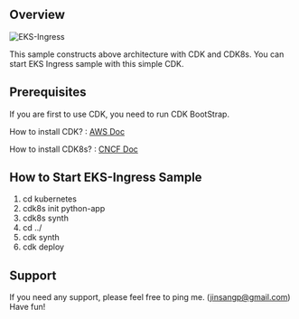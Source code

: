 ## Overview

![EKS-Ingress](https://d1zrwss8zuawdm.cloudfront.net/cdk-eks-ingress.png)

This sample constructs above architecture with CDK and CDK8s.
You can start EKS Ingress sample with this simple CDK.

## Prerequisites

If you are first to use CDK, you need to run CDK BootStrap.

How to install CDK?
 : [AWS Doc](https://docs.aws.amazon.com/cdk/v2/guide/getting_started.html)

How to install CDK8s?
 : [CNCF Doc](https://cdk8s.io/)

## How to Start EKS-Ingress Sample

1. cd kubernetes
2. cdk8s init python-app
3. cdk8s synth
4. cd ../
5. cdk synth
6. cdk deploy

## Support

If you need any support, please feel free to ping me. (jinsangp@gmail.com)
Have fun!